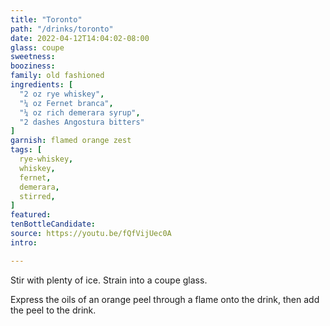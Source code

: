 ```yaml
---
title: "Toronto"
path: "/drinks/toronto"
date: 2022-04-12T14:04:02-08:00
glass: coupe
sweetness:
booziness:
family: old fashioned
ingredients: [
  "2 oz rye whiskey",
  "¼ oz Fernet branca",
  "¼ oz rich demerara syrup",
  "2 dashes Angostura bitters"
]
garnish: flamed orange zest
tags: [
  rye-whiskey,
  whiskey,
  fernet,
  demerara,
  stirred,
]
featured:
tenBottleCandidate:
source: https://youtu.be/fQfVijUec0A
intro:

---
```

Stir with plenty of ice.
Strain into a coupe glass.

Express the oils of an orange peel through a flame onto the drink, then add the peel to the drink.
